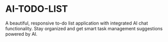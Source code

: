 # AI-TODO-LIST
A beautiful, responsive to-do list application with integrated AI chat functionality. Stay organized and get smart task management suggestions powered by AI.
